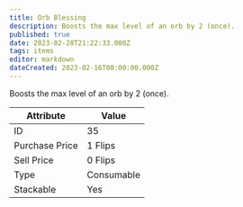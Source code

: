```yaml
---
title: Orb Blessing
description: Boosts the max level of an orb by 2 (once).
published: true
date: 2023-02-28T21:22:33.000Z
tags: items
editor: markdown
dateCreated: 2023-02-16T00:00:00.000Z
---
```


Boosts the max level of an orb by 2 (once).

|Attribute|Value|
|-|-|
|ID|35|
|Purchase Price|1 Flips|
|Sell Price|0 Flips|
|Type|Consumable|
|Stackable|Yes|

